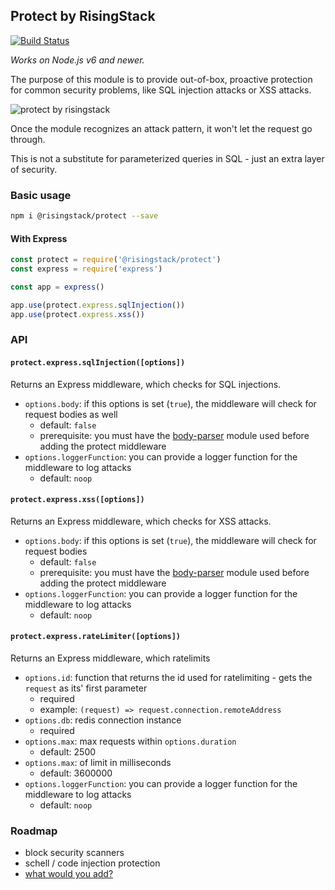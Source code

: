 ## Protect by RisingStack

[![Build Status](https://travis-ci.org/RisingStack/protect.svg?branch=master)](https://travis-ci.org/RisingStack/protect)

*Works on Node.js v6 and newer.*

The purpose of this module is to provide out-of-box, proactive protection for common security problems, like
SQL injection attacks or XSS attacks.

![protect by risingstack](https://blog-assets.risingstack.com/2017/05/lock.png)

Once the module recognizes an attack pattern, it won't let the request go through.

This is not a substitute for parameterized queries in SQL - just an extra layer of security.

### Basic usage

```bash
npm i @risingstack/protect --save
```

#### With Express

```javascript
const protect = require('@risingstack/protect')
const express = require('express')

const app = express()

app.use(protect.express.sqlInjection())
app.use(protect.express.xss())
```

### API

#### `protect.express.sqlInjection([options])`

Returns an Express middleware, which checks for SQL injections.

* `options.body`: if this options is set (`true`), the middleware will check for request bodies as well
  * default: `false`
  * prerequisite: you must have the [body-parser](https://github.com/expressjs/body-parser) module used before adding the protect middleware
* `options.loggerFunction`: you can provide a logger function for the middleware to log attacks
  * default: `noop`

#### `protect.express.xss([options])`

Returns an Express middleware, which checks for XSS attacks.

* `options.body`: if this options is set (`true`), the middleware will check for request bodies
  * default: `false`
  * prerequisite: you must have the [body-parser](https://github.com/expressjs/body-parser) module used before adding the protect middleware
* `options.loggerFunction`: you can provide a logger function for the middleware to log attacks
  * default: `noop`

#### `protect.express.rateLimiter([options])`

Returns an Express middleware, which ratelimits

* `options.id`: function that returns the id used for ratelimiting - gets the `request` as its' first parameter
  * required
  * example: `(request) => request.connection.remoteAddress`
* `options.db`: redis connection instance
  * required
* `options.max`: max requests within `options.duration`
  * default: 2500
* `options.max`: of limit in milliseconds
  * default: 3600000
* `options.loggerFunction`: you can provide a logger function for the middleware to log attacks
  * default: `noop`

### Roadmap

* block security scanners
* schell / code injection protection
* [what would you add?](https://github.com/RisingStack/protect/issues)
